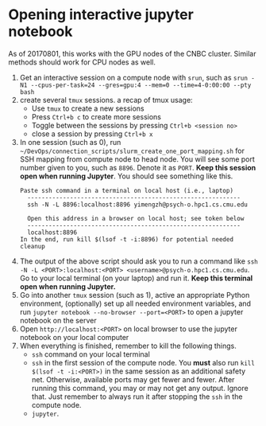 # Opening interactive jupyter notebook

As of 20170801, this works with the GPU nodes of the CNBC cluster. Similar methods should work for CPU nodes as well.

1. Get an interactive session on a compute node with `srun`, such as `srun -N1 --cpus-per-task=24 --gres=gpu:4 --mem=0 --time=4-0:00:00 --pty bash`
2. create several `tmux` sessions. a recap of tmux usage:
    * Use `tmux` to create a new sessions
    * Press `Ctrl+b c` to create more sessions
    * Toggle between the sessions by pressing `Ctrl+b <session no>`
    * close a session by pressing `Ctrl+b x`
3. In one session (such as 0), run `~/DevOps/connection_scripts/slurm_create_one_port_mapping.sh` for SSH mapping from compute node to head node. You will see some port number given to you, such as `8896`. Denote it as `PORT`. **Keep this session open when running Jupyter**. You should see something like this.
   ~~~
   Paste ssh command in a terminal on local host (i.e., laptop)
     ------------------------------------------------------------
     ssh -N -L 8896:localhost:8896 yimengzh@psych-o.hpc1.cs.cmu.edu

     Open this address in a browser on local host; see token below
     ------------------------------------------------------------
     localhost:8896
   In the end, run kill $(lsof -t -i:8896) for potential needed cleanup
   ~~~
4. The output of the above script should ask you to run a command like `ssh -N -L <PORT>:localhost:<PORT> <username>@psych-o.hpc1.cs.cmu.edu`. Go to your local terminal (on your laptop) and run it. **Keep this terminal open when running Jupyter.**
5. Go into another `tmux` session (such as 1), active an appropriate Python environment, (optionally) set up all needed environment variables, and run `jupyter notebook --no-browser --port=<PORT>` to open a jupyter notebook on the server
6. Open `http://localhost:<PORT>` on local browser to use the jupyter notebook on your local computer
7. When everything is finished, remember to kill the following things.
    * `ssh` command on your local terminal
    * `ssh` in the first session of the compute node. You **must** also run `kill $(lsof -t -i:<PORT>)` in the same session as an additional safety net. Otherwise, available ports may get fewer and fewer. After running this command, you may or may not get any output. Ignore that. Just remember to always run it after stopping the `ssh` in the compute node.
    * `jupyter`.
